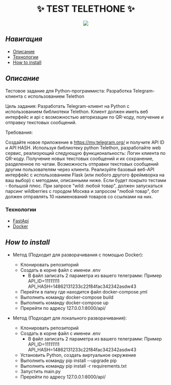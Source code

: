 <h1 align="center">✨ TEST TELETHONE ✨</h1>

<p align="center">  
<img src="https://img.shields.io/badge/python-3.12 -blueviolet.svg">

</p>


## ***Навигация***
- [Описание](#описание)
- [Технологии](#Технологии)
- [How to install](#how_to_install)

<a name="описание"></a> 
## ***Описание***

Тестовое задание для Python-программиста: Разработка Telegram-клиента с использованием Telethon

Цель задания: Разработать Telegram-клиент на Python с использованием библиотеки Telethon. Клиент должен иметь веб интерфейс и api с возможностью авторизации по QR-коду, получение и отправку текстовых сообщений.

Требования:

Создайте новое приложение в https://my.telegram.org/ и получите API ID и API HASH.
Используя библиотеку python Telethon, разработайте web сервис, реализующий следующую функциональность:
Логин клиента по QR-коду.
Получение новых текстовых сообщений и их сохранение, разделенное по чатам.
Возможность отправки текстовых сообщений другим пользователям через клиента.
Реализуйте базовый веб-API интерфейс с использованием Flask (или любого другого фреймворка на ваш выбор) с методами, описанными ниже. Если будет покрыто тестами - большой плюс.
При запросе "wild: любой товар", должен запускаться парсинг wildberries с городом Москва и запросом "любой товар", бот должен отправлять 10 наименований товаров со ссылками на них.

<a name="Технологии"></a> 
### Технологии

- [FastApi](https://fastapi.tiangolo.com/)
- [Docker](https://www.docker.com/)

<a name="how_to_install"></a> 
## ***How to install***

- Метод (Подходит для разворачивания с помощью Docker):
  - Клонировать репозиторий
  - Создать в корне файл с именеи .env 
    - В файл записать 2 параметра из вашего телеграмм:
      Пример
      API_ID=11111111
      API_HASH=14862131233c22f84fac342342asdw43
  - Перейти в папку где находится файл docker-compose.yml
  - Выполнить команду docker-compose build
  - Выполнить команду docker-compose up
  - Пререйти по адресу 127.0.0.1:8000/api/

- Метод (Подходит для локального разворачивания):
  - Клонировать репозиторий
  - Создать в корне файл с именеи .env 
    - В файл записать 2 параметра из вашего телеграмм:
      Пример
      API_ID=11111111
      API_HASH=14862131233c22f84fac342342asdw43
  - Установить Python, создать виртуальное окружение
  - Выполнить команду pip install --upgrade pip
  - Выполнить команду pip install -r requirements.txt
  - Запустить main.py
  - Пререйти по адресу 127.0.0.1:8000/api/